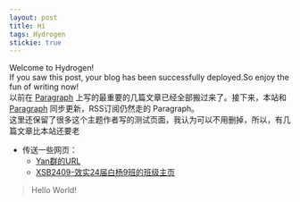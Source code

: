 ```yaml
---
layout: post
title: Hi
tags: Hydrogen
stickie: true
---
```


Welcome to Hydrogen!  
If you saw this post, your blog has been successfully deployed.So enjoy the fun of writing now!  
以前在 [Paragraph](https://paragraph.xyz/@chengxiang) 上写的最重要的几篇文章已经全部搬过来了。接下来，本站和 [Paragraph](https://paragraph.xyz/@chengxiang) 同步更新，RSS订阅仍然走的 Paragraph。  
这里还保留了很多这个主题作者写的测试页面，我认为可以不用删掉，所以，有几篇文章比本站还要老

- 传送一些网页：
    - [Yan群的URL](https://situchengxiang.github.io/pages/usefulurls.html)
    - [XSB2409-效实24届白杨9班的班级主页](https://situchengxiang.github.io/pages/xsb2409.html)

> Hello World!
